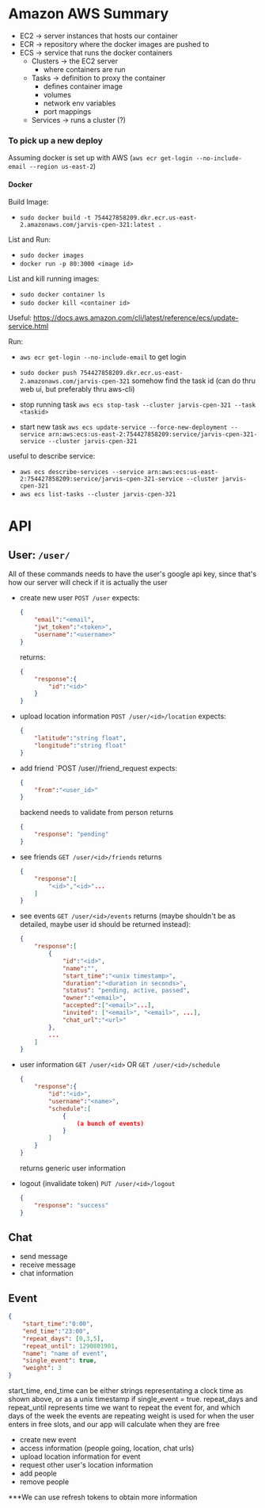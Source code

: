 # Amazon AWS Summary

- EC2 -> server instances that hosts our container
- ECR -> repository where the docker images are pushed to
- ECS -> service that runs the docker containers
    - Clusters -> the EC2 server
        - where containers are run
    - Tasks -> definition to proxy the container
        - defines container image
        - volumes
        - network env variables
        - port mappings
    - Services -> runs a cluster (?)

### To pick up a new deploy
Assuming docker is set up with AWS (`aws ecr get-login --no-include-email --region us-east-2`)

#### Docker
Build Image:
- `sudo docker build -t 754427858209.dkr.ecr.us-east-2.amazonaws.com/jarvis-cpen-321:latest .`

List and Run:
- `sudo docker images`
- `docker run -p 80:3000 <image id>`

List and kill running images:
- `sudo docker container ls`
- `sudo docker kill <container id>`

Useful: https://docs.aws.amazon.com/cli/latest/reference/ecs/update-service.html

Run:
- `aws ecr get-login --no-include-email`
to get login

- `sudo docker push 754427858209.dkr.ecr.us-east-2.amazonaws.com/jarvis-cpen-321`
somehow find the task id (can do thru web ui, but preferably thru aws-cli)

- stop running task
`aws ecs stop-task --cluster jarvis-cpen-321 --task <taskid>`

- start new task
`aws ecs update-service --force-new-deployment --service arn:aws:ecs:us-east-2:754427858209:service/jarvis-cpen-321-service --cluster jarvis-cpen-321`


useful to describe service:
- `aws ecs describe-services --service arn:aws:ecs:us-east-2:754427858209:service/jarvis-cpen-321-service --cluster jarvis-cpen-321`
- `aws ecs list-tasks --cluster jarvis-cpen-321`


# API

## User: `/user/`
All of these commands needs to have the user's google api key, since that's how our server will check if it is actually the user
 - create new user
    `POST /user`
    expects:
    ```json
    {
        "email":"<email",
        "jwt_token":"<token>",
        "username":"<username>"
    }
    ```
    returns:
    ```json
    {
        "response":{
            "id":"<id>"
        }
    }
    ```

 - upload location information
    `POST /user/<id>/location`
    expects: 
    ```json
    {
        "latitude":"string float",
        "longitude":"string float"
    }
    ```

 - add friend
    `POST /user/<id>/friend_request
    expects:
    ```json
    {
        "from":"<user_id>"
    }
    ```
    backend needs to validate from person
    returns 
    ```json
    {
        "response": "pending"
    }
    ```

 - see friends
    `GET /user/<id>/friends`
    returns
    ```json
    {
        "response":[
            "<id>","<id>"...
        ]
    }
    ```

 - see events
    `GET /user/<id>/events`
    returns (maybe shouldn't be as detailed, maybe user id should be returned instead):
    ```json
    {
        "response":[
            {
                "id":"<id>",
                "name":"",
                "start_time":"<unix timestamp>",
                "duration":"<duration in seconds>",
                "status": "pending, active, passed",
                "owner":"<email>",
                "accepted":["<email>"...],
                "invited": ["<email>", "<email>", ...],
                "chat_url":"<url>"
            },
            ...
        ]
    }

 - user information
    `GET /user/<id>` OR `GET /user/<id>/schedule`
    ```json
    {
        "response":{
            "id":"<id>",
            "username":"<name>",
            "schedule":[
                {
                    (a bunch of events)
                }
            ]
        }
    }
    ```
    returns generic user information

 - logout (invalidate token)
    `PUT /user/<id>/logout`
    ```json
    {
        "response": "success"
    }
    ```

## Chat
 - send message
 - receive message
 - chat information

## Event
```json
{
    "start_time":"0:00",
    "end_time":"23:00",
    "repeat_days": [0,3,5],
    "repeat_until": 1290801901,
    "name": "name of event",
    "single_event": true,
    "weight": 3
}
```
start_time, end_time can be either strings representating a clock time as shown above, or as a unix timestamp if single_event = true.
repeat_days and repeat_until represents time we want to repeat the event for, and which days of the week the events are repeating
weight is used for when the user enters in free slots, and our app will calculate when they are free

 - create new event
 - access information (people going, location, chat urls)
 - upload location information for event
 - request other user's location information
 - add people
 - remove people



***We can use refresh tokens to obtain more information